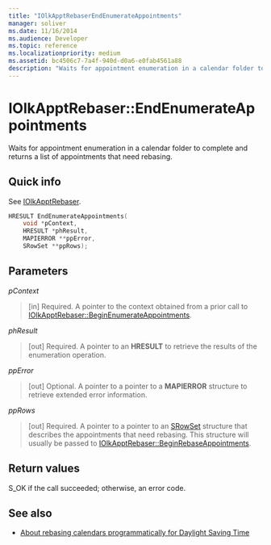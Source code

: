 ```yaml
---
title: "IOlkApptRebaserEndEnumerateAppointments"
manager: soliver
ms.date: 11/16/2014
ms.audience: Developer
ms.topic: reference
ms.localizationpriority: medium
ms.assetid: bc4506c7-7a4f-940d-d0a6-e0fab4561a88
description: "Waits for appointment enumeration in a calendar folder to complete and returns a list of appointments that need rebasing."
---
```


# IOlkApptRebaser::EndEnumerateAppointments

Waits for appointment enumeration in a calendar folder to complete and returns a list of appointments that need rebasing.
  
## Quick info

See [IOlkApptRebaser](iolkapptrebaser.md).
  
```cpp
HRESULT EndEnumerateAppointments( 
    void *pContext, 
    HRESULT *phResult, 
    MAPIERROR **ppError, 
    SRowSet **ppRows);
```

## Parameters

_pContext_
  
> [in] Required. A pointer to the context obtained from a prior call to [IOlkApptRebaser::BeginEnumerateAppointments](iolkapptrebaser-beginenumerateappointments.md).
    
_phResult_
  
> [out] Required. A pointer to an **HRESULT** to retrieve the results of the enumeration operation. 
    
_ppError_
  
> [out] Optional. A pointer to a pointer to a **MAPIERROR** structure to retrieve extended error information. 
    
_ppRows_
  
> [out] Required. A pointer to a pointer to an [SRowSet](https://msdn.microsoft.com/library/7e3761be-afd6-46cb-9a08-25e9016c1241%28Office.15%29.aspx) structure that describes the appointments that need rebasing. This structure will usually be passed to [IOlkApptRebaser::BeginRebaseAppointments](iolkapptrebaser-beginrebaseappointments.md).
    
## Return values

S_OK if the call succeeded; otherwise, an error code.
  
## See also

- [About rebasing calendars programmatically for Daylight Saving Time](about-rebasing-calendars-programmatically-for-daylight-saving-time.md)

